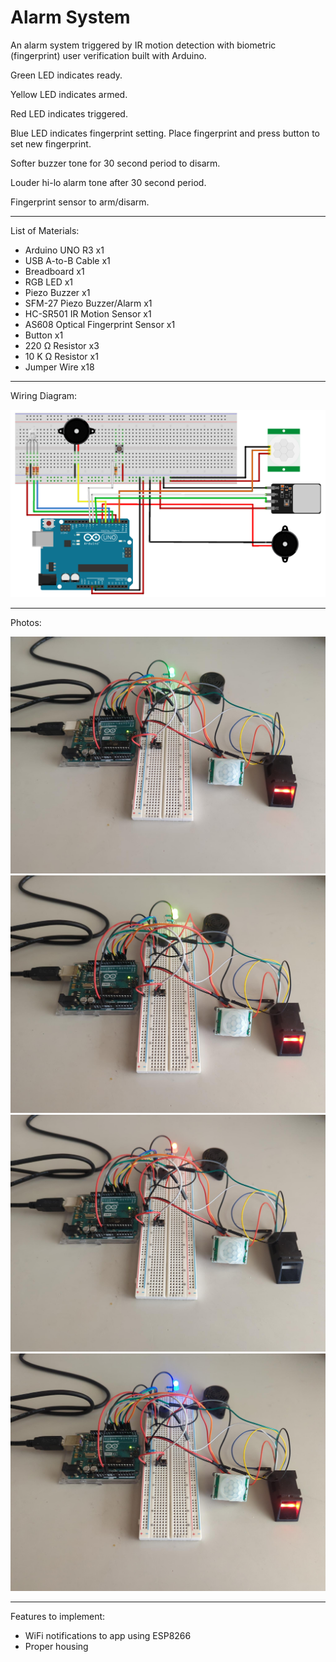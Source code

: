 # Alarm System

An alarm system triggered by IR motion detection with biometric (fingerprint) user verification built with Arduino. 

Green LED indicates ready.

Yellow LED indicates armed.

Red LED indicates triggered.

Blue LED indicates fingerprint setting.
Place fingerprint and press button to set new fingerprint.

Softer buzzer tone for 30 second period to disarm.

Louder hi-lo alarm tone after 30 second period.

Fingerprint sensor to arm/disarm.

***

List of Materials: 
- Arduino UNO R3 x1
- USB A-to-B Cable x1
- Breadboard x1
- RGB LED x1
- Piezo Buzzer x1
- SFM-27 Piezo Buzzer/Alarm x1
- HC-SR501 IR Motion Sensor x1
- AS608 Optical Fingerprint Sensor x1
- Button x1
- 220 Ω Resistor x3
- 10 K Ω Resistor x1
- Jumper Wire x18

***

Wiring Diagram: 

<img src="wiring-diagram.png">

***

Photos:

<img src="demo/ready.jpeg">
<img src="demo/armed.jpeg">
<img src="demo/triggered.jpeg">
<img src="demo/fingerprint-setting.jpeg">

***

Features to implement: 
- WiFi notifications to app using ESP8266
- Proper housing
